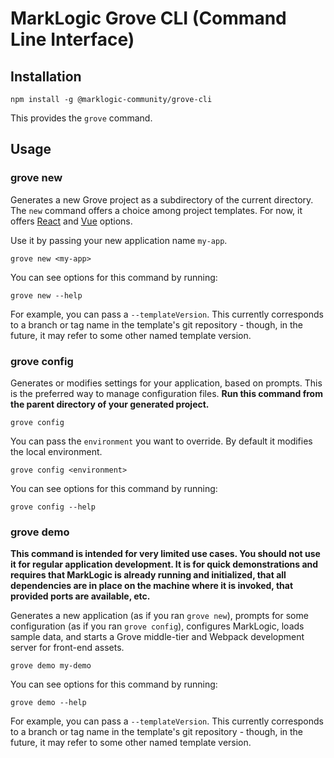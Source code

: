 # MarkLogic Grove CLI (Command Line Interface)

## Installation

    npm install -g @marklogic-community/grove-cli

This provides the `grove` command.

## Usage

### grove new

Generates a new Grove project as a subdirectory of the current directory. The `new` command offers a choice among project templates. For now, it offers [React](https://project.marklogic.com/repo/projects/NACW/repos/grove-react-template/browse) and [Vue](https://project.marklogic.com/repo/users/gjosten/repos/grove-vue-template/browse) options.

Use it by passing your new application name `my-app`.

    grove new <my-app>

You can see options for this command by running:

    grove new --help

For example, you can pass a `--templateVersion`. This currently corresponds to a branch or tag name in the template's git repository - though, in the future, it may refer to some other named template version.

### grove config

Generates or modifies settings for your application, based on prompts. This is the preferred way to manage configuration files. **Run this command from the parent directory of your generated project.**

    grove config


You can pass the `environment` you want to override. By default it modifies the local environment.

    grove config <environment>

You can see options for this command by running:

    grove config --help

### grove demo

**This command is intended for very limited use cases. You should not use it for regular application development. It is for quick demonstrations and requires that MarkLogic is already running and initialized, that all dependencies are in place on the machine where it is invoked, that provided ports are available, etc.**

Generates a new application (as if you ran `grove new`), prompts for some configuration (as if you ran `grove config`), configures MarkLogic, loads sample data, and starts a Grove middle-tier and Webpack development server for front-end assets.

    grove demo my-demo

You can see options for this command by running:

    grove demo --help

For example, you can pass a `--templateVersion`. This currently corresponds to a branch or tag name in the template's git repository - though, in the future, it may refer to some other named template version.
